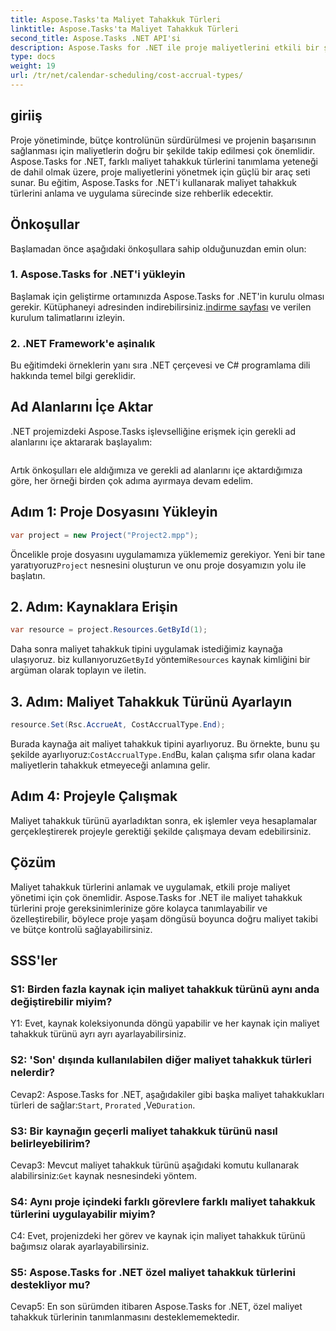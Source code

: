 ```yaml
---
title: Aspose.Tasks'ta Maliyet Tahakkuk Türleri
linktitle: Aspose.Tasks'ta Maliyet Tahakkuk Türleri
second_title: Aspose.Tasks .NET API'si
description: Aspose.Tasks for .NET ile proje maliyetlerini etkili bir şekilde nasıl yöneteceğinizi öğrenin. Doğru bütçe takibi için maliyet tahakkuk türlerini tanımlayın.
type: docs
weight: 19
url: /tr/net/calendar-scheduling/cost-accrual-types/
---
```

## giriiş

Proje yönetiminde, bütçe kontrolünün sürdürülmesi ve projenin başarısının sağlanması için maliyetlerin doğru bir şekilde takip edilmesi çok önemlidir. Aspose.Tasks for .NET, farklı maliyet tahakkuk türlerini tanımlama yeteneği de dahil olmak üzere, proje maliyetlerini yönetmek için güçlü bir araç seti sunar. Bu eğitim, Aspose.Tasks for .NET'i kullanarak maliyet tahakkuk türlerini anlama ve uygulama sürecinde size rehberlik edecektir.

## Önkoşullar

Başlamadan önce aşağıdaki önkoşullara sahip olduğunuzdan emin olun:

### 1. Aspose.Tasks for .NET'i yükleyin

 Başlamak için geliştirme ortamınızda Aspose.Tasks for .NET'in kurulu olması gerekir. Kütüphaneyi adresinden indirebilirsiniz.[indirme sayfası](https://releases.aspose.com/tasks/net/) ve verilen kurulum talimatlarını izleyin.

### 2. .NET Framework'e aşinalık

Bu eğitimdeki örneklerin yanı sıra .NET çerçevesi ve C# programlama dili hakkında temel bilgi gereklidir.

## Ad Alanlarını İçe Aktar

.NET projemizdeki Aspose.Tasks işlevselliğine erişmek için gerekli ad alanlarını içe aktararak başlayalım:

```csharp

```

Artık önkoşulları ele aldığımıza ve gerekli ad alanlarını içe aktardığımıza göre, her örneği birden çok adıma ayırmaya devam edelim.

## Adım 1: Proje Dosyasını Yükleyin

```csharp
var project = new Project("Project2.mpp");
```

 Öncelikle proje dosyasını uygulamamıza yüklememiz gerekiyor. Yeni bir tane yaratıyoruz`Project` nesnesini oluşturun ve onu proje dosyamızın yolu ile başlatın.

## 2. Adım: Kaynaklara Erişin

```csharp
var resource = project.Resources.GetById(1);
```

 Daha sonra maliyet tahakkuk tipini uygulamak istediğimiz kaynağa ulaşıyoruz. biz kullanıyoruz`GetById` yöntemi`Resources` kaynak kimliğini bir argüman olarak toplayın ve iletin.

## 3. Adım: Maliyet Tahakkuk Türünü Ayarlayın

```csharp
resource.Set(Rsc.AccrueAt, CostAccrualType.End);
```

 Burada kaynağa ait maliyet tahakkuk tipini ayarlıyoruz. Bu örnekte, bunu şu şekilde ayarlıyoruz:`CostAccrualType.End`Bu, kalan çalışma sıfır olana kadar maliyetlerin tahakkuk etmeyeceği anlamına gelir.

## Adım 4: Projeyle Çalışmak

Maliyet tahakkuk türünü ayarladıktan sonra, ek işlemler veya hesaplamalar gerçekleştirerek projeyle gerektiği şekilde çalışmaya devam edebilirsiniz.

## Çözüm

Maliyet tahakkuk türlerini anlamak ve uygulamak, etkili proje maliyet yönetimi için çok önemlidir. Aspose.Tasks for .NET ile maliyet tahakkuk türlerini proje gereksinimlerinize göre kolayca tanımlayabilir ve özelleştirebilir, böylece proje yaşam döngüsü boyunca doğru maliyet takibi ve bütçe kontrolü sağlayabilirsiniz.

## SSS'ler

### S1: Birden fazla kaynak için maliyet tahakkuk türünü aynı anda değiştirebilir miyim?

Y1: Evet, kaynak koleksiyonunda döngü yapabilir ve her kaynak için maliyet tahakkuk türünü ayrı ayrı ayarlayabilirsiniz.

### S2: 'Son' dışında kullanılabilen diğer maliyet tahakkuk türleri nelerdir?

 Cevap2: Aspose.Tasks for .NET, aşağıdakiler gibi başka maliyet tahakkukları türleri de sağlar:`Start`, `Prorated` ,Ve`Duration`.

### S3: Bir kaynağın geçerli maliyet tahakkuk türünü nasıl belirleyebilirim?

 Cevap3: Mevcut maliyet tahakkuk türünü aşağıdaki komutu kullanarak alabilirsiniz:`Get` kaynak nesnesindeki yöntem.

### S4: Aynı proje içindeki farklı görevlere farklı maliyet tahakkuk türlerini uygulayabilir miyim?

C4: Evet, projenizdeki her görev ve kaynak için maliyet tahakkuk türünü bağımsız olarak ayarlayabilirsiniz.

### S5: Aspose.Tasks for .NET özel maliyet tahakkuk türlerini destekliyor mu?

Cevap5: En son sürümden itibaren Aspose.Tasks for .NET, özel maliyet tahakkuk türlerinin tanımlanmasını desteklememektedir.